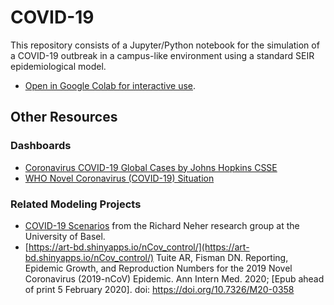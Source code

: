 # COVID-19

This repository consists of a Jupyter/Python notebook for the simulation of a COVID-19 outbreak in a campus-like environment using a standard SEIR epidemiological model. 

* [Open in Google Colab for interactive use](https://colab.research.google.com/drive/1ddb_0swsq9MRKyHrzflCzeF8Tqqmp24H).

## Other Resources

### Dashboards

* [Coronavirus COVID-19 Global Cases by Johns Hopkins CSSE](https://www.arcgis.com/apps/opsdashboard/index.html#/bda7594740fd40299423467b48e9ecf6)
* [WHO Novel Coronavirus (COVID-19) Situation](https://experience.arcgis.com/experience/685d0ace521648f8a5beeeee1b9125cd)

### Related Modeling Projects

* [COVID-19 Scenarios](https://neherlab.org/covid19/) from the Richard Neher research group at the University of Basel.
* [https://art-bd.shinyapps.io/nCov_control/](https://art-bd.shinyapps.io/nCov_control/) Tuite AR, Fisman DN. Reporting, Epidemic Growth, and Reproduction Numbers for the 2019 Novel Coronavirus (2019-nCoV) Epidemic. Ann Intern Med. 2020; [Epub ahead of print 5 February 2020]. doi: https://doi.org/10.7326/M20-0358
